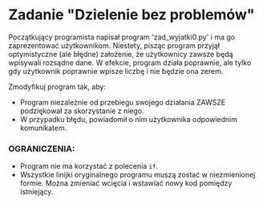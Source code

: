 # Zadanie "Dzielenie bez problemów"
Początkujący programista napisał program 'zad_wyjatki0.py' i ma go zaprezentować użytkownikom. Niestety, pisząc program przyjął optymistyczne (ale błędne) założenie, że użytkownicy zawsze będą wpisywali rozsądne dane. W efekcie, program działa poprawnie, ale tylko gdy użytkownik poprawnie wpisze liczbę i nie będzie ona zerem.

Zmodyfikuj program tak, aby:
- Program niezależnie od przebiegu swojego działania ZAWSZE podziękował za skorzystanie z niego.
- W przypadku błędu, powiadomił o nim użytkownika odpowiednim komunikatem.

### OGRANICZENIA:
- Program nie ma korzystać z polecenia `if`.
- Wszystkie linijki oryginalnego programu muszą zostać w niezmienionej formie. Można zmieniać wcięcia i wstawiać nowy kod pomiędzy istniejący.